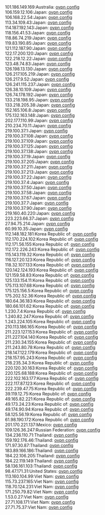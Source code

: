 101.186.149.169:Australia: [ovpn config](vpn/101_186_149_169.ovpn)  
106.159.12.106:Japan: [ovpn config](vpn/106_159_12_106.ovpn)  
106.168.22.54:Japan: [ovpn config](vpn/106_168_22_54.ovpn)  
113.34.109.43:Japan: [ovpn config](vpn/113_34_109_43.ovpn)  
114.187.192.143:Japan: [ovpn config](vpn/114_187_192_143.ovpn)  
118.156.41.53:Japan: [ovpn config](vpn/118_156_41_53.ovpn)  
118.86.74.219:Japan: [ovpn config](vpn/118_86_74_219.ovpn)  
119.83.190.85:Japan: [ovpn config](vpn/119_83_190_85.ovpn)  
121.112.187.90:Japan: [ovpn config](vpn/121_112_187_90.ovpn)  
122.17.200.120:Japan: [ovpn config](vpn/122_17_200_120.ovpn)  
122.218.12.22:Japan: [ovpn config](vpn/122_218_12_22.ovpn)  
123.48.74.83:Japan: [ovpn config](vpn/123_48_74_83.ovpn)  
126.198.13.130:Japan: [ovpn config](vpn/126_198_13_130.ovpn)  
126.217.105.219:Japan: [ovpn config](vpn/126_217_105_219.ovpn)  
126.217.9.52:Japan: [ovpn config](vpn/126_217_9_52.ovpn)  
126.241.115.237:Japan: [ovpn config](vpn/126_241_115_237.ovpn)  
126.38.10.109:Japan: [ovpn config](vpn/126_38_10_109.ovpn)  
126.74.178.192:Japan: [ovpn config](vpn/126_74_178_192.ovpn)  
133.218.198.95:Japan: [ovpn config](vpn/133_218_198_95.ovpn)  
133.218.205.38:Japan: [ovpn config](vpn/133_218_205_38.ovpn)  
152.165.106.8:Japan: [ovpn config](vpn/152_165_106_8.ovpn)  
175.132.163.148:Japan: [ovpn config](vpn/175_132_163_148.ovpn)  
202.177.110.99:Japan: [ovpn config](vpn/202_177_110_99.ovpn)  
210.234.70.11:Japan: [ovpn config](vpn/210_234_70_11.ovpn)  
219.100.37.1:Japan: [ovpn config](vpn/219_100_37_1.ovpn)  
219.100.37.108:Japan: [ovpn config](vpn/219_100_37_108.ovpn)  
219.100.37.109:Japan: [ovpn config](vpn/219_100_37_109.ovpn)  
219.100.37.125:Japan: [ovpn config](vpn/219_100_37_125.ovpn)  
219.100.37.138:Japan: [ovpn config](vpn/219_100_37_138.ovpn)  
219.100.37.19:Japan: [ovpn config](vpn/219_100_37_19.ovpn)  
219.100.37.205:Japan: [ovpn config](vpn/219_100_37_205.ovpn)  
219.100.37.211:Japan: [ovpn config](vpn/219_100_37_211.ovpn)  
219.100.37.213:Japan: [ovpn config](vpn/219_100_37_213.ovpn)  
219.100.37.22:Japan: [ovpn config](vpn/219_100_37_22.ovpn)  
219.100.37.4:Japan: [ovpn config](vpn/219_100_37_4.ovpn)  
219.100.37.50:Japan: [ovpn config](vpn/219_100_37_50.ovpn)  
219.100.37.58:Japan: [ovpn config](vpn/219_100_37_58.ovpn)  
219.100.37.67:Japan: [ovpn config](vpn/219_100_37_67.ovpn)  
219.100.37.7:Japan: [ovpn config](vpn/219_100_37_7.ovpn)  
219.100.37.90:Japan: [ovpn config](vpn/219_100_37_90.ovpn)  
219.160.40.220:Japan: [ovpn config](vpn/219_160_40_220.ovpn)  
223.223.66.37:Japan: [ovpn config](vpn/223_223_66_37.ovpn)  
27.94.75.214:Japan: [ovpn config](vpn/27_94_75_214.ovpn)  
60.99.10.35:Japan: [ovpn config](vpn/60_99_10_35.ovpn)  
112.148.182.181:Korea Republic of: [ovpn config](vpn/112_148_182_181.ovpn)  
112.170.224.102:Korea Republic of: [ovpn config](vpn/112_170_224_102.ovpn)  
112.171.56.155:Korea Republic of: [ovpn config](vpn/112_171_56_155.ovpn)  
112.172.226.243:Korea Republic of: [ovpn config](vpn/112_172_226_243.ovpn)  
115.143.119.32:Korea Republic of: [ovpn config](vpn/115_143_119_32.ovpn)  
116.127.20.123:Korea Republic of: [ovpn config](vpn/116_127_20_123.ovpn)  
118.32.107.133:Korea Republic of: [ovpn config](vpn/118_32_107_133.ovpn)  
120.142.124.193:Korea Republic of: [ovpn config](vpn/120_142_124_193.ovpn)  
121.159.58.83:Korea Republic of: [ovpn config](vpn/121_159_58_83.ovpn)  
125.133.154.11:Korea Republic of: [ovpn config](vpn/125_133_154_11.ovpn)  
175.113.107.68:Korea Republic of: [ovpn config](vpn/175_113_107_68.ovpn)  
175.125.156.5:Korea Republic of: [ovpn config](vpn/175_125_156_5.ovpn)  
175.202.52.36:Korea Republic of: [ovpn config](vpn/175_202_52_36.ovpn)  
180.64.36.183:Korea Republic of: [ovpn config](vpn/180_64_36_183.ovpn)  
180.66.101.62:Korea Republic of: [ovpn config](vpn/180_66_101_62.ovpn)  
1.230.7.4:Korea Republic of: [ovpn config](vpn/1_230_7_4.ovpn)  
1.240.82.247:Korea Republic of: [ovpn config](vpn/1_240_82_247.ovpn)  
1.243.224.105:Korea Republic of: [ovpn config](vpn/1_243_224_105.ovpn)  
210.113.186.165:Korea Republic of: [ovpn config](vpn/210_113_186_165.ovpn)  
211.223.127.153:Korea Republic of: [ovpn config](vpn/211_223_127_153.ovpn)  
211.227.104.140:Korea Republic of: [ovpn config](vpn/211_227_104_140.ovpn)  
211.230.34.155:Korea Republic of: [ovpn config](vpn/211_230_34_155.ovpn)  
211.243.80.78:Korea Republic of: [ovpn config](vpn/211_243_80_78.ovpn)  
218.147.122.179:Korea Republic of: [ovpn config](vpn/218_147_122_179.ovpn)  
218.157.95.243:Korea Republic of: [ovpn config](vpn/218_157_95_243.ovpn)  
218.235.34.3:Korea Republic of: [ovpn config](vpn/218_235_34_3.ovpn)  
220.120.30.163:Korea Republic of: [ovpn config](vpn/220_120_30_163.ovpn)  
220.125.68.188:Korea Republic of: [ovpn config](vpn/220_125_68_188.ovpn)  
222.102.163.177:Korea Republic of: [ovpn config](vpn/222_102_163_177.ovpn)  
222.117.87.123:Korea Republic of: [ovpn config](vpn/222_117_87_123.ovpn)  
222.239.47.75:Korea Republic of: [ovpn config](vpn/222_239_47_75.ovpn)  
39.119.12.75:Korea Republic of: [ovpn config](vpn/39_119_12_75.ovpn)  
49.165.82.221:Korea Republic of: [ovpn config](vpn/49_165_82_221.ovpn)  
49.173.24.23:Korea Republic of: [ovpn config](vpn/49_173_24_23.ovpn)  
49.174.90.94:Korea Republic of: [ovpn config](vpn/49_174_90_94.ovpn)  
58.125.56.19:Korea Republic of: [ovpn config](vpn/58_125_56_19.ovpn)  
61.98.190.172:Korea Republic of: [ovpn config](vpn/61_98_190_172.ovpn)  
201.170.221.137:Mexico: [ovpn config](vpn/201_170_221_137.ovpn)  
109.126.36.247:Russian Federation: [ovpn config](vpn/109_126_36_247.ovpn)  
134.236.110.71:Thailand: [ovpn config](vpn/134_236_110_71.ovpn)  
159.192.176.46:Thailand: [ovpn config](vpn/159_192_176_46.ovpn)  
171.97.30.87:Thailand: [ovpn config](vpn/171_97_30_87.ovpn)  
183.89.166.186:Thailand: [ovpn config](vpn/183_89_166_186.ovpn)  
184.22.106.205:Thailand: [ovpn config](vpn/184_22_106_205.ovpn)  
184.22.119.149:Thailand: [ovpn config](vpn/184_22_119_149.ovpn)  
58.136.161.103:Thailand: [ovpn config](vpn/58_136_161_103.ovpn)  
98.47.171.31:United States: [ovpn config](vpn/98_47_171_31.ovpn)  
113.160.104.99:Viet Nam: [ovpn config](vpn/113_160_104_99.ovpn)  
115.73.237.165:Viet Nam: [ovpn config](vpn/115_73_237_165.ovpn)  
118.70.124.231:Viet Nam: [ovpn config](vpn/118_70_124_231.ovpn)  
171.250.79.82:Viet Nam: [ovpn config](vpn/171_250_79_82.ovpn)  
1.53.0.27:Viet Nam: [ovpn config](vpn/1_53_0_27.ovpn)  
27.71.108.171:Viet Nam: [ovpn config](vpn/27_71_108_171.ovpn)  
27.71.75.37:Viet Nam: [ovpn config](vpn/27_71_75_37.ovpn)  
